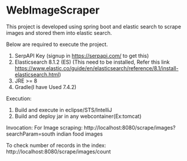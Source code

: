 # WebImageScraper

This project is developed using spring boot and elastic search to scrape images and stored them into elastic search.

Below are required to execute the project.

1) SerpAPI Key (signup in https://serpapi.com/ to get this)
2) Elasticsearch 8.1.2 (ES) (This need to be installed, Refer this link https://www.elastic.co/guide/en/elasticsearch/reference/8.1/install-elasticsearch.html)
3) JRE >= 8
4) Gradle(I have Used 7.4.2)

Execution:
1) Build and execute in eclipse/STS/IntelliJ
2) Build and deploy jar in any webcontainer(Ex:tomcat)

Invocation:
For Image scraping:
http://localhost:8080/scrape/images?searchParam=south indian food images

To check number of records in the index:
http://localhost:8080/scrape/images/count
